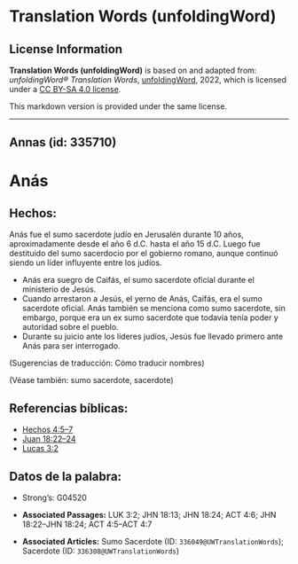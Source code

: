 # Translation Words (unfoldingWord)

## License Information

**Translation Words (unfoldingWord)** is based on and adapted from: _unfoldingWord® Translation Words_, [unfoldingWord](https://unfoldingword.org/utw), 2022, which is licensed under a [CC BY-SA 4.0 license](https://creativecommons.org/licenses/by-sa/4.0/legalcode.en).

This markdown version is provided under the same license.



--------------------------------

## Annas (id: 335710)

Anás
====

Hechos:
-------

Anás fue el sumo sacerdote judío en Jerusalén durante 10 años, aproximadamente desde el año 6 d.C. hasta el año 15 d.C. Luego fue destituido del sumo sacerdocio por el gobierno romano, aunque continuó siendo un líder influyente entre los judíos.

* Anás era suegro de Caifás, el sumo sacerdote oficial durante el ministerio de Jesús.
* Cuando arrestaron a Jesús, el yerno de Anás, Caifás, era el sumo sacerdote oficial. Anás también se menciona como sumo sacerdote, sin embargo, porque era un ex sumo sacerdote que todavía tenía poder y autoridad sobre el pueblo.
* Durante su juicio ante los líderes judíos, Jesús fue llevado primero ante Anás para ser interrogado.

(Sugerencias de traducción: Cómo traducir nombres)

(Véase también: sumo sacerdote, sacerdote)

Referencias bíblicas:
---------------------

* [Hechos 4:5–7](https://ref.ly/Acts4:5-Acts4:7)
* [Juan 18:22–24](https://ref.ly/John18:22-John18:24)
* [Lucas 3:2](https://ref.ly/Luke3:2)

Datos de la palabra:
--------------------

* Strong’s: G04520

* **Associated Passages:** LUK 3:2; JHN 18:13; JHN 18:24; ACT 4:6; JHN 18:22–JHN 18:24; ACT 4:5–ACT 4:7
* **Associated Articles:** Sumo Sacerdote (ID: `336049@UWTranslationWords`); Sacerdote (ID: `336308@UWTranslationWords`)

